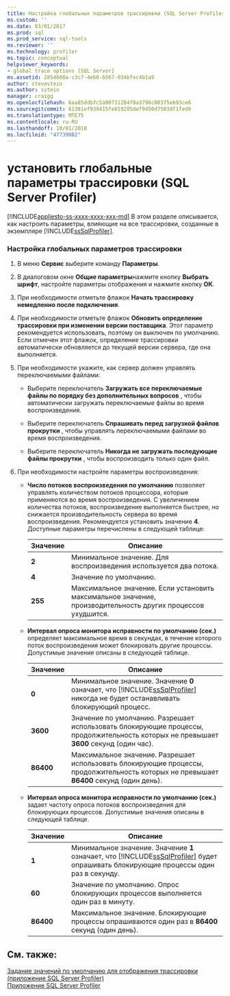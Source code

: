 ```yaml
---
title: Настройка глобальных параметров трассировки (SQL Server Profiler) | Документация Майкрософт
ms.custom: ''
ms.date: 03/01/2017
ms.prod: sql
ms.prod_service: sql-tools
ms.reviewer: ''
ms.technology: profiler
ms.topic: conceptual
helpviewer_keywords:
- global trace options [SQL Server]
ms.assetid: 2854608a-c3c7-4eb8-b567-034bfec4b1a9
author: stevestein
ms.author: sstein
manager: craigg
ms.openlocfilehash: 6aa85ddbfc5a90731284f8a3798c08375eb93ce6
ms.sourcegitcommit: 61381ef939415fe019285def9450d7583df1fed0
ms.translationtype: MTE75
ms.contentlocale: ru-RU
ms.lasthandoff: 10/01/2018
ms.locfileid: "47739882"
---
```

# <a name="set-global-trace-options-sql-server-profiler"></a>установить глобальные параметры трассировки (SQL Server Profiler)
[!INCLUDE[appliesto-ss-xxxx-xxxx-xxx-md](../../includes/appliesto-ss-xxxx-xxxx-xxx-md.md)]
  В этом разделе описывается, как настроить параметры, влияющие на все трассировки, созданные в экземпляре [!INCLUDE[ssSqlProfiler](../../includes/sssqlprofiler-md.md)].  
  
### <a name="to-set-global-trace-options"></a>Настройка глобальных параметров трассировки  
  
1.  В меню **Сервис** выберите команду **Параметры**.  
  
2.  В диалоговом окне **Общие параметры**нажмите кнопку **Выбрать шрифт**, настройте параметры отображения и нажмите кнопку **ОК**.  
  
3.  При необходимости отметьте флажок **Начать трассировку немедленно после подключения**.  
  
4.  При необходимости отметьте флажок **Обновить определение трассировки при изменении версии поставщика**. Этот параметр рекомендуется использовать, поэтому он выключен по умолчанию. Если отмечен этот флажок, определение трассировки автоматически обновляется до текущей версии сервера, где она выполняется.  
  
5.  При необходимости укажите, как сервер должен управлять переключаемыми файлами:  
  
    -   Выберите переключатель **Загружать все переключаемые файлы по порядку без дополнительных вопросов** , чтобы автоматически загружать переключаемые файлы во время воспроизведения.  
  
    -   Выберите переключатель **Спрашивать перед загрузкой файлов прокрутки** , чтобы управлять переключаемыми файлами во время воспроизведения.  
  
    -   Выберите переключатель **Никогда не загружать последующие файлы прокрутки** , чтобы воспроизводить только один файл.  
  
6.  При необходимости настройте параметры воспроизведения:  
  
    -   **Число потоков воспроизведения по умолчанию** позволяет управлять количеством потоков процессора, которые применяются во время воспроизведения. С увеличением количества потоков, воспроизведение выполняется быстрее, но снижается производительность сервера во время воспроизведения. Рекомендуется установить значение **4**. Доступные параметры перечислены в следующей таблице:  
  
        |Значение|Описание|  
        |-----------|-----------------|  
        |**2**|Минимальное значение. Для воспроизведения используется два потока.|  
        |**4**|Значение по умолчанию.|  
        |**255**|Максимальное значение. Если установить максимальное значение, производительность других процессов ухудшится.|  
  
    -   **Интервал опроса монитора исправности по умолчанию (сек.)** определяет максимальное время в секундах, в течение которого поток воспроизведения может блокировать другие процессы. Допустимые значения описаны в следующей таблице.  
  
        |Значение|Описание|  
        |-----------|-----------------|  
        |**0**|Минимальное значение. Значение **0** означает, что [!INCLUDE[ssSqlProfiler](../../includes/sssqlprofiler-md.md)] никогда не будет останавливать блокирующий процесс.|  
        |**3600**|Значение по умолчанию. Разрешает использовать блокирующие процессы, продолжительность которых не превышает **3600** секунд (один час).|  
        |**86400**|Максимальное значение. Разрешает использовать блокирующие процессы, продолжительность которых не превышает **86400** секунд (один день).|  
  
    -   **Интервал опроса монитора исправности по умолчанию (сек.)** задает частоту опроса потоков воспроизведения для блокирующих процессов. Допустимые значения описаны в следующей таблице.  
  
        |Значение|Описание|  
        |-----------|-----------------|  
        |**1**|Минимальное значение. Значение **1** означает, что [!INCLUDE[ssSqlProfiler](../../includes/sssqlprofiler-md.md)] будет опрашивать блокирующие процессы один раз в секунду.|  
        |**60**|Значение по умолчанию. Опрос блокирующих процессов выполняется один раз в минуту.|  
        |**86400**|Максимальное значение. Блокирующие процессы опрашиваются один раз в **86400** секунд (один день).|  
  
## <a name="see-also"></a>См. также:  
 [Задание значений по умолчанию для отображения трассировки (приложение SQL Server Profiler)](../../tools/sql-server-profiler/set-trace-display-defaults-sql-server-profiler.md)   
 [Приложение SQL Server Profiler](../../tools/sql-server-profiler/sql-server-profiler.md)  
  
  
